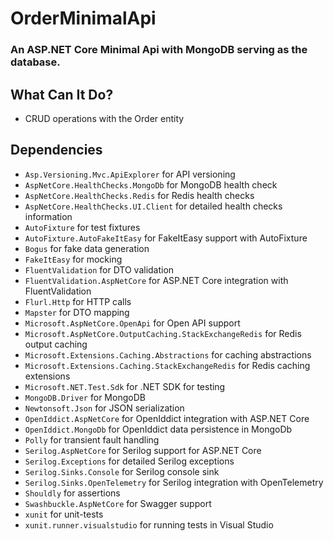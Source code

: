 # OrderMinimalApi
### An ASP.NET Core Minimal Api with MongoDB serving as the database.

## What Can It Do?
* CRUD operations with the Order entity

## Dependencies
* `Asp.Versioning.Mvc.ApiExplorer` for API versioning
* `AspNetCore.HealthChecks.MongoDb` for MongoDB health check
* `AspNetCore.HealthChecks.Redis` for Redis health checks
* `AspNetCore.HealthChecks.UI.Client` for detailed health checks information
* `AutoFixture` for test fixtures
* `AutoFixture.AutoFakeItEasy` for FakeItEasy support with AutoFixture
* `Bogus` for fake data generation
* `FakeItEasy` for mocking
* `FluentValidation` for DTO validation
* `FluentValidation.AspNetCore` for ASP.NET Core integration with FluentValidation
* `Flurl.Http` for HTTP calls
* `Mapster` for DTO mapping
* `Microsoft.AspNetCore.OpenApi` for Open API support
* `Microsoft.AspNetCore.OutputCaching.StackExchangeRedis` for Redis output caching
* `Microsoft.Extensions.Caching.Abstractions` for caching abstractions
* `Microsoft.Extensions.Caching.StackExchangeRedis` for Redis caching extensions
* `Microsoft.NET.Test.Sdk` for .NET SDK for testing
* `MongoDB.Driver` for MongoDB
* `Newtonsoft.Json` for JSON serialization
* `OpenIddict.AspNetCore` for OpenIddict integration with ASP.NET Core
* `OpenIddict.MongoDb` for OpenIddict data persistence in MongoDb
* `Polly` for transient fault handling
* `Serilog.AspNetCore` for Serilog support for ASP.NET Core
* `Serilog.Exceptions` for detailed Serilog exceptions
* `Serilog.Sinks.Console` for Serilog console sink
* `Serilog.Sinks.OpenTelemetry` for Serilog integration with OpenTelemetry
* `Shouldly` for assertions
* `Swashbuckle.AspNetCore` for Swagger support
* `xunit` for unit-tests
* `xunit.runner.visualstudio` for running tests in Visual Studio
